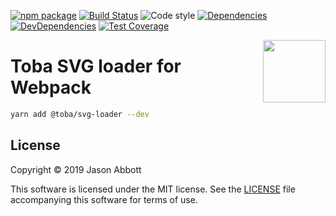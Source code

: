 [![npm package](https://img.shields.io/npm/v/@toba/svg-loader.svg)](https://www.npmjs.org/package/@toba/svg-loader)
[![Build Status](https://travis-ci.org/toba/svg-loader.svg?branch=master)](https://travis-ci.org/toba/svg-loader)
![Code style](https://img.shields.io/badge/code_style-prettier-ff69b4.svg)
[![Dependencies](https://img.shields.io/david/toba/svg-loader.svg)](https://david-dm.org/toba/svg-loader)
[![DevDependencies](https://img.shields.io/david/dev/toba/svg-loader.svg)](https://david-dm.org/toba/svg-loader#info=devDependencies&view=list)
[![Test Coverage](https://codecov.io/gh/toba/svg-loader/branch/master/graph/badge.svg)](https://codecov.io/gh/toba/svg-loader)

<img src='https://toba.github.io/about/images/logo-colored.svg' width="100" align="right"/>

# Toba SVG loader for Webpack

```sh
yarn add @toba/svg-loader --dev
```

## License

Copyright &copy; 2019 Jason Abbott

This software is licensed under the MIT license. See the [LICENSE](./LICENSE) file
accompanying this software for terms of use.
